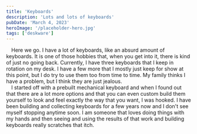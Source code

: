 ```yaml
---
title: 'Keyboards'
description: 'Lots and lots of keyboards'
pubDate: 'March 4, 2023'
heroImage: '/placeholder-hero.jpg'
tags: ['deskware']
---
```


&emsp;Here we go. I have a lot of keyboards, like an absurd amount of keyboards. It is one of those hobbies that, when you get into it, there is kind of just no going back. Currently, I have three keyboards that I keep in rotation on my desk. I have a few more that I mostly just keep for show at this point, but I do try to use them too from time to time. My family thinks I have a problem, but I think they are just jealous.
<br />
&emsp;I started off with a prebuilt mechanical keyboard and when I found out that there are a lot more options and that you can even custom build them yourself to look and feel exactly the way that you want, I was hooked. I have been building and collecting keyboards for a few years now and I don't see myself stopping anytime soon. I am someone that loves doing things with my hands and then seeing and using the results of that work and building keyboards really scratches that itch.
<br />
